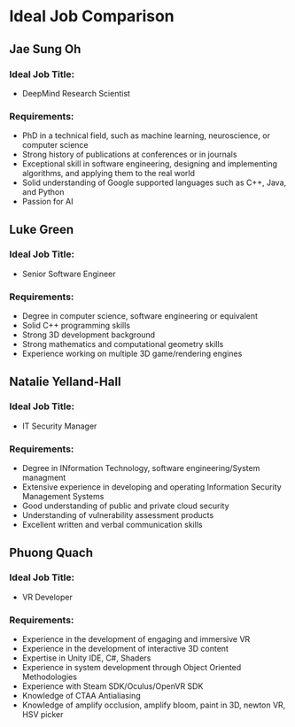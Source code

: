 # Ideal Job Comparison

## Jae Sung Oh 
### Ideal Job Title: 
- DeepMind Research Scientist 
### Requirements: 
- PhD in a technical field, such as machine learning, neuroscience, or computer science
- Strong history of publications at conferences or in journals
- Exceptional skill in software engineering, designing and implementing algorithms, and applying them to the real world
- Solid understanding of Google supported languages such as C++, Java, and Python
- Passion for AI

## Luke Green
### Ideal Job Title:
- Senior Software Engineer
### Requirements:
- Degree in computer science, software engineering or equivalent
- Solid C++ programming skills
- Strong 3D development background
- Strong mathematics and computational geometry skills
- Experience working on multiple 3D game/rendering engines

## Natalie Yelland-Hall
### Ideal Job Title:
- IT Security Manager
### Requirements:
- Degree in INformation Technology, software engineering/System managment
- Extensive experience in developing and operating Information Security Management Systems
- Good understanding of public and private cloud security
- Understanding of vulnerability assessment products 
- Excellent written and verbal communication skills

## Phuong Quach 
### Ideal Job Title: 
- VR Developer
### Requirements: 
- Experience in the development of engaging and immersive VR
- Experience in the development of interactive 3D content
- Expertise in Unity IDE, C#, Shaders
- Experience in system development through Object Oriented Methodologies
- Experience with Steam SDK/Oculus/OpenVR SDK
- Knowledge of CTAA Antialiasing
- Knowledge of amplify occlusion, amplify bloom, paint in 3D, newton VR, HSV picker
